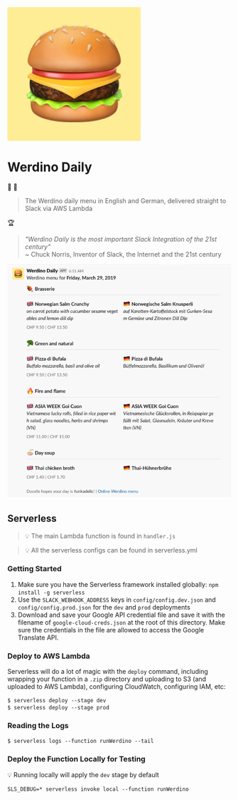 ![](media/hamburger300x300.png)

# Werdino Daily

:pizza: :hamburger: 

> The Werdino daily menu in English and German, delivered straight to Slack via AWS Lambda

:trophy:

> _"Werdino Daily is the most important Slack Integration of the 21st century"_   
~ Chuck Norris, Inventor of Slack, the Internet and the 21st century

![](media/screenshot.png)

## Serverless

> :bulb: The main Lambda function is found in `handler.js`

> :bulb: All the serverless configs can be found in serverless.yml

### Getting Started

1. Make sure you have the Serverless framework installed globally: `npm install -g serverless`
2. Use the `SLACK_WEBHOOK_ADDRESS` keys in `config/config.dev.json` and `config/config.prod.json` for the `dev` and `prod` deployments
3. Download and save your Google API credential file and save it with the filename of `google-cloud-creds.json` at the root of this directory. Make sure the credentials in the file are allowed to access the Google Translate API.

### Deploy to AWS Lambda

Serverless will do a lot of magic with the `deploy` command, including wrapping your function in a `.zip` directory and uploading to S3 (and uploaded to AWS Lambda), configuring CloudWatch, configuring IAM, etc:

```
$ serverless deploy --stage dev
$ serverless deploy --stage prod
```

### Reading the Logs

```
$ serverless logs --function runWerdino --tail
```

### Deploy the Function Locally for Testing

:bulb: Running locally will apply the `dev` stage by default
```
SLS_DEBUG=* serverless invoke local --function runWerdino
```


